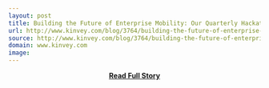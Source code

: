 ```yaml
---
layout: post
title: Building the Future of Enterprise Mobility: Our Quarterly Hackathon at Kinvey
url: http://www.kinvey.com/blog/3764/building-the-future-of-enterprise-mobility-our-quarterly-hackathon-at-kinvey
source: http://www.kinvey.com/blog/3764/building-the-future-of-enterprise-mobility-our-quarterly-hackathon-at-kinvey
domain: www.kinvey.com
image: 
---
```


<p></p>
<center><p><a href="http://www.kinvey.com/blog/3764/building-the-future-of-enterprise-mobility-our-quarterly-hackathon-at-kinvey" style='padding:25px; font-sze:18px; font-weight: bold;'>Read Full Story</a></p></center>
